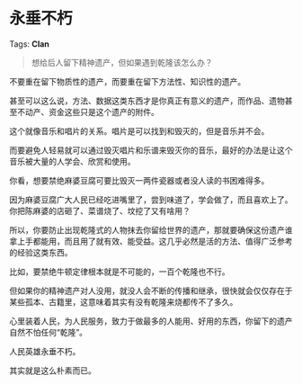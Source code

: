 # 永垂不朽

Tags: **Clan**

> 想给后人留下精神遗产，但如果遇到乾隆该怎么办？



不要重在留下物质性的遗产，而要重在留下方法性、知识性的遗产。

甚至可以这么说，方法、数据这类东西才是你真正有意义的遗产，而作品、遗物甚至不动产、资金这些只是这个遗产的附件。

这个就像音乐和唱片的关系。唱片是可以找到和毁灭的，但是音乐并不会。

而要避免人轻易就可以通过毁灭唱片和乐谱来毁灭你的音乐，最好的办法是让这个音乐被大量的人学会、欣赏和使用。

你看，想要禁绝麻婆豆腐可要比毁灭一两件瓷器或者没人读的书困难得多。

因为麻婆豆腐广大人民已经吃进嘴里了，尝到味道了，学会做了，而且喜欢上了。你把陈麻婆的店砸了、菜谱烧了、坟挖了又有啥用？

所以，你要防止出现乾隆式的人物抹去你留给世界的遗产，那就要确保这份遗产谁拿上手都能用，而且用了就有效、能受益。这几乎必然是活的方法、值得广泛参考的经验这类东西。

比如，要禁绝牛顿定律根本就是不可能的，一百个乾隆也不行。

但如果你的精神遗产对人没用，就没人会不断的传播和继承，很快就会仅仅存在于某些孤本、古籍里，这意味着其实有没有乾隆来烧都传不了多久。

心里装着人民，为人民服务，致力于做最多的人能用、好用的东西，你留下的遗产自然不怕任何“乾隆”。

人民英雄永垂不朽。

其实就是这么朴素而已。



